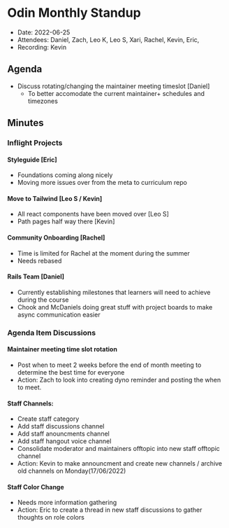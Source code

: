 # Odin Monthly Standup 

* Date: 2022-06-25
* Attendees: Daniel, Zach, Leo K, Leo S, Xari, Rachel, Kevin, Eric, 
* Recording: Kevin

## Agenda
- Discuss rotating/changing the maintainer meeting timeslot [Daniel]
    - To better accomodate the current maintainer+ schedules and timezones
    
## Minutes

### Inflight Projects

#### Styleguide [Eric]
* Foundations coming along nicely
* Moving more issues over from the meta to curriculum repo

#### Move to Tailwind [Leo S / Kevin]
* All react components have been moved over [Leo S]
* Path pages half way there [Kevin]

#### Community Onboarding [Rachel]
* Time is limited for Rachel at the moment during the summer
* Needs rebased

#### Rails Team [Daniel]
* Currently establishing milestones that learners will need to achieve during the course
* Chook and McDaniels doing great stuff with project boards to make async communication easier


### Agenda Item Discussions

#### Maintainer meeting time slot rotation
* Post when to meet 2 weeks before the end of month meeting to determine the best time for everyone
* Action: Zach to look into creating dyno reminder and posting the when to meet.

#### Staff Channels:
* Create staff category
* Add staff discussions channel
* Add staff anouncments channel
* Add staff hangout voice channel
* Consolidate moderator and maintainers offtopic into new staff offtopic channel 
* Action: Kevin to make announcment and create new channels / archive old channels on Monday(17/06/2022)

#### Staff Color Change
* Needs more information gathering
* Action: Eric to create a thread in new staff discussions to gather thoughts on role colors
